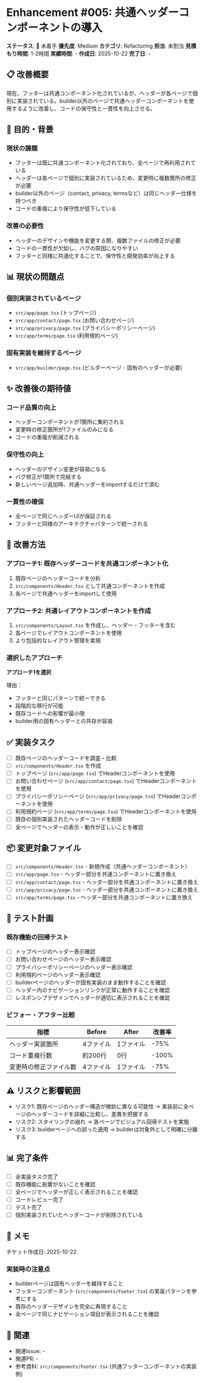 # Enhancement #005: 共通ヘッダーコンポーネントの導入

**ステータス**: 🔴 未着手
**優先度**: Medium
**カテゴリ**: Refactoring
**担当**: 未割当
**見積もり時間**: 1-2時間
**実績時間**: -
**作成日**: 2025-10-22
**完了日**: -

## 📋 改善概要

現在、フッターは共通コンポーネント化されているが、ヘッダーが各ページで個別に実装されている。builder以外のページで共通ヘッダーコンポーネントを使用するように改善し、コードの保守性と一貫性を向上させる。

## 🎯 目的・背景

### 現状の課題
- フッターは既に共通コンポーネント化されており、全ページで再利用されている
- ヘッダーは各ページで個別に実装されているため、変更時に複数箇所の修正が必要
- builder以外のページ（contact, privacy, termsなど）は同じヘッダー仕様を持つべき
- コードの重複により保守性が低下している

### 改善の必要性
- ヘッダーのデザインや機能を変更する際、複数ファイルの修正が必要
- コードの一貫性が欠如し、バグの原因になりやすい
- フッターと同様に共通化することで、保守性と開発効率が向上する

## 📊 現状の問題点

### 個別実装されているページ
- `src/app/page.tsx` (トップページ)
- `src/app/contact/page.tsx` (お問い合わせページ)
- `src/app/privacy/page.tsx` (プライバシーポリシーページ)
- `src/app/terms/page.tsx` (利用規約ページ)

### 固有実装を維持するページ
- `src/app/builder/page.tsx` (ビルダーページ - 固有のヘッダーが必要)

## ✨ 改善後の期待値

### コード品質の向上
- ヘッダーコンポーネントが1箇所に集約される
- 変更時の修正箇所が1ファイルのみになる
- コードの重複が削減される

### 保守性の向上
- ヘッダーのデザイン変更が容易になる
- バグ修正が1箇所で完結する
- 新しいページ追加時、共通ヘッダーをimportするだけで済む

### 一貫性の確保
- 全ページで同じヘッダーUIが保証される
- フッターと同様のアーキテクチャパターンで統一される

## 🔧 改善方法

### アプローチ1: 既存ヘッダーコードを共通コンポーネント化
1. 既存ページのヘッダーコードを分析
2. `src/components/Header.tsx` として共通コンポーネントを作成
3. 各ページで共通ヘッダーをimportして使用

### アプローチ2: 共通レイアウトコンポーネントを作成
1. `src/components/Layout.tsx` を作成し、ヘッダー・フッターを含む
2. 各ページでレイアウトコンポーネントを使用
3. より包括的なレイアウト管理を実現

### 選択したアプローチ
**アプローチ1を選択**

理由：
- フッターと同じパターンで統一できる
- 段階的な移行が可能
- 既存コードへの影響が最小限
- builder用の固有ヘッダーとの共存が容易

## ✅ 実装タスク

- [ ] 既存ページのヘッダーコードを調査・比較
- [ ] `src/components/Header.tsx` を作成
- [ ] トップページ (`src/app/page.tsx`) でHeaderコンポーネントを使用
- [ ] お問い合わせページ (`src/app/contact/page.tsx`) でHeaderコンポーネントを使用
- [ ] プライバシーポリシーページ (`src/app/privacy/page.tsx`) でHeaderコンポーネントを使用
- [ ] 利用規約ページ (`src/app/terms/page.tsx`) でHeaderコンポーネントを使用
- [ ] 既存の個別実装されたヘッダーコードを削除
- [ ] 全ページでヘッダーの表示・動作が正しいことを確認

## 📦 変更対象ファイル

- [ ] `src/components/Header.tsx` - 新規作成（共通ヘッダーコンポーネント）
- [ ] `src/app/page.tsx` - ヘッダー部分を共通コンポーネントに置き換え
- [ ] `src/app/contact/page.tsx` - ヘッダー部分を共通コンポーネントに置き換え
- [ ] `src/app/privacy/page.tsx` - ヘッダー部分を共通コンポーネントに置き換え
- [ ] `src/app/terms/page.tsx` - ヘッダー部分を共通コンポーネントに置き換え

## 🧪 テスト計画

### 既存機能の回帰テスト
- [ ] トップページのヘッダー表示確認
- [ ] お問い合わせページのヘッダー表示確認
- [ ] プライバシーポリシーページのヘッダー表示確認
- [ ] 利用規約ページのヘッダー表示確認
- [ ] builderページのヘッダーが固有実装のまま動作することを確認
- [ ] ヘッダー内のナビゲーションリンクが正常に動作することを確認
- [ ] レスポンシブデザインでヘッダーが適切に表示されることを確認

### ビフォー・アフター比較
| 指標 | Before | After | 改善率 |
|------|--------|-------|--------|
| ヘッダー実装箇所 | 4ファイル | 1ファイル | -75% |
| コード重複行数 | 約200行 | 0行 | -100% |
| 変更時の修正ファイル数 | 4ファイル | 1ファイル | -75% |

## ⚠️ リスクと影響範囲

- リスク1: 既存ページのヘッダー構造が微妙に異なる可能性 → 実装前に全ページのヘッダーコードを詳細に比較し、差異を把握する
- リスク2: スタイリングの崩れ → 各ページでビジュアル回帰テストを実施
- リスク3: builderページへの誤った適用 → builderは対象外として明確に分離する

## 📊 完了条件

- [ ] 全実装タスク完了
- [ ] 既存機能に影響がないことを確認
- [ ] 全ページでヘッダーが正しく表示されることを確認
- [ ] コードレビュー完了
- [ ] テスト完了
- [ ] 個別実装されていたヘッダーコードが削除されている

## 📝 メモ

チケット作成日: 2025-10-22

### 実装時の注意点
- builderページは固有ヘッダーを維持すること
- フッターコンポーネント (`src/components/Footer.tsx`) の実装パターンを参考にする
- 既存のヘッダーデザインを完全に再現すること
- 全ページで同じナビゲーション項目が表示されることを確認

## 🔗 関連

- 関連Issue: -
- 関連PR: -
- 参考資料: `src/components/Footer.tsx` (共通フッターコンポーネントの実装例)
